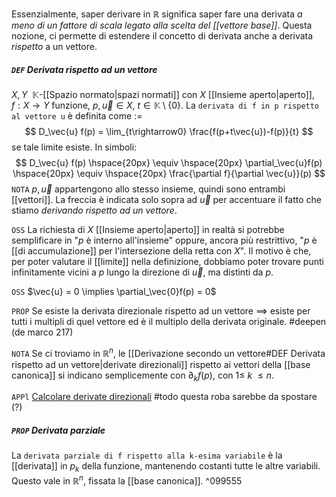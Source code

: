 Essenzialmente, saper derivare in $\mathbb{R}$ significa saper fare una derivata _a meno di un fattore di scala legato alla scelta del [[vettore base]]_. Questa nozione, ci permette di estendere il concetto di derivata anche a derivata _rispetto_ a un vettore.

##### `DEF` Derivata rispetto ad un vettore
$X, Y\ \ \mathbb{K}$-[[Spazio normato|spazi normati]] con $X$ [[Insieme aperto|aperto]], $f: X \rightarrow Y$ funzione, $p, \vec{u} \in X$, $t \in \mathbb{K} \setminus \{0\}$. La `derivata di f in p rispetto al vettore u` è definita come $:=$
$$
D_\vec{u} f(p) = \lim_{t\rightarrow0} \frac{f(p+t\vec{u})-f(p)}{t}
$$
se tale limite esiste. In simboli:
$$
D_\vec{u} f(p) \hspace{20px} \equiv \hspace{20px} \partial_\vec{u}f(p) \hspace{20px} \equiv \hspace{20px} \frac{\partial f}{\partial \vec{u}}(p) 
$$
`NOTA` $p, \vec{u}$ appartengono allo stesso insieme, quindi sono entrambi [[vettori]]. La freccia è indicata solo sopra ad $\vec{u}$ per accentuare il fatto che stiamo _derivando rispetto ad un vettore_.

`OSS` La richiesta di $X$ [[Insieme aperto|aperto]] in realtà si potrebbe semplificare in "$p$ è interno all'insieme" oppure, ancora più restrittivo, "$p$ è [[di accumulazione]] per l'intersezione della retta con $X$". Il motivo è che, per poter valutare il [[limite]] nella definizione, dobbiamo poter trovare punti infinitamente vicini a $p$ lungo la direzione di $\vec{u}$, ma distinti da $p$.

`OSS` $\vec{u} = 0 \implies \partial_\vec{0}f(p) = 0$

`PROP` Se esiste la derivata direzionale rispetto ad un vettore $\implies$ esiste per tutti i multipli di quel vettore ed è il multiplo della derivata originale. #deepen  (de marco 217)

`NOTA` Se ci troviamo in $\mathbb{R}^n$, le [[Derivazione secondo un vettore#DEF Derivata rispetto ad un vettore|derivate direzionali]] rispetto ai vettori della [[base canonica]] si indicano semplicemente con $\partial_kf(p)$, con $1 \leq\ k\ \leq n$.

`APPl` [Calcolare derivate direzionali](https://www.youmath.it/lezioni/analisi-due/varie/815-derivate-direzionali.html) #todo questa roba sarebbe da spostare (?)

##### `PROP` Derivata parziale
La `derivata parziale di f rispetto alla k-esima variabile` è la [[derivata]] in $p_k$ della funzione, mantenendo costanti tutte le altre variabili.
Questo vale in $\mathbb{R}^n$, fissata la [[base canonica]]. ^099555